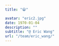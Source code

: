 ```yaml
---
title: "😁"

avatar: "eric2.jpg"
date: 1970-01-04
description: ""
subtitle: "@ Eric Wang"
url: "/team/eric_wang/"
---
```

